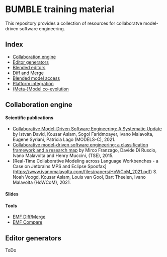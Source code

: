 # BUMBLE training material 

This repository provides a collection of resources for collaboratve model-driven software engineering.  

## Index

* [Collaboration engine](#collaboration-engine)
* [Editor generators](#editor-generators)
* [Blended editors](#blended-editors)
* [Diff and Merge](#diff-and-merge)
* [Blended model access](#blended-model-access)
* [Platform integration](#platform-integration)
* [(Meta-)Model co-evolution](#model-coevolution)


## Collaboration engine

#### Scientific publications

* [Collaborative Model-Driven Software Engineering: A Systematic Update](http://www.ivanomalavolta.com/files/papers/MODELS_2021.pdf) by Istvan David, Kousar Aslam, Sogol Faridmoayer, Ivano Malavolta, Eugene Syriani, Patricia Lago (MODELS-C), 2021.
* [Collaborative model-driven software engineering: a classification framework and a research map](http://people.disim.univaq.it/mirco.franzago/collaborativeMDSE/papers/collaborativeMDSE_TSE_accepted.pdf) by Mirco Franzago, Davide Di Ruscio, Ivano Malavolta and Henry Muccini, (TSE), 2015.
* [Real-Time Collaborative Modeling across Language Workbenches - a Case on Jetbrains MPS and Eclipse Spoofax] (https://www.ivanomalavolta.com/files/papers/HoWCoM_2021.pdf) S. Noah Voogd, Kousar Aslam, Louis van Gool, Bart Theelen, Ivano Malavolta (HoWCoM), 2021.

#### Slides


#### Tools

 * [EMF Diff/Merge](https://wiki.eclipse.org/EMF_DiffMerge)
 * [EMF Compare](https://www.eclipse.org/emf/compare)




## Editor generators

ToDo


 
